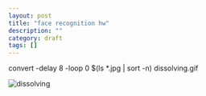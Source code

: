 ```yaml
---
layout: post
title: "face recognition hw"
description: ""
category: draft
tags: []
---
```

convert -delay 8 -loop 0 $(ls *.jpg | sort -n) dissolving.gif

![dissolving](http://hackniac.com/images/dissolving.gif)
